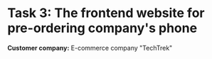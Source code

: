 # Task 3: The frontend website for pre-ordering company's phone

**Customer company:** E-commerce company "TechTrek"
